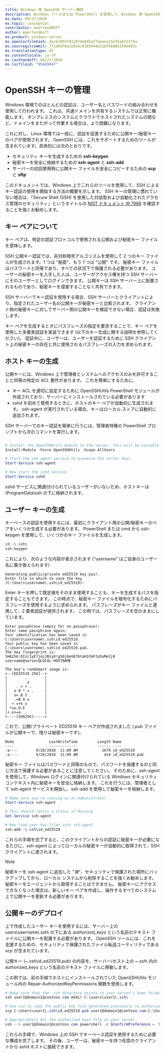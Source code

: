 ```yaml
---
title: Windows 用 OpenSSH サーバー構成
description: Windows ツールまたは PowerShell を使用して、Windows 用 OpenSSH サーバーを構成します。
ms.date: 09/27/2018
ms.topic: conceptual
contributor: maertendMSFT
author: maertendmsft
ms.product: windows-server
ms.openlocfilehash: 4acb7893f41207de045af7eeaea15efba8221f4a
ms.sourcegitcommit: 771db070a3a924c8265944e21bf9bd85350dd93c
ms.translationtype: HT
ms.contentlocale: ja-JP
ms.lasthandoff: 06/27/2020
ms.locfileid: "85469847"
---
```

# <a name="openssh-key-management"></a>OpenSSH キーの管理

Windows 環境でのほとんどの認証は、ユーザー名とパスワードの組み合わせを使用して行われます。
これは、共通ドメインを共有するシステムでは正常に機能します。
オンプレミスのシステムとクラウドでホストされたシステムの間など、ドメインをまたがって作業する場合は、より困難になります。

これに対し、Linux 環境では一般に、認証を促進するために公開キー/秘密キーのペアが使用されます。
OpenSSH には、これをサポートするためのツールが含まれています。具体的には次のとおりです。

* セキュリティ キーを生成するための __ssh-keygen__
* 秘密キーを安全に格納するための __ssh-agent__ と __ssh-add__
* サーバーの初回使用時に公開キー ファイルを安全にコピーするための __scp__ と __sftp__

このドキュメントでは、Windows 上でこれらのツールを使用して、SSH によるキー認証の使用を開始する方法の概要を示します。
SSH キーの管理に慣れていない場合は、「Secure Shell (SSH) を使用した対話型および自動化されたアクセス管理のセキュリティ」というタイトルの [NIST ドキュメント IR 7966](http://nvlpubs.nist.gov/nistpubs/ir/2015/NIST.IR.7966.pdf) を確認することを強くお勧めします。

## <a name="about-key-pairs"></a>キー ペアについて

キー ペアは、特定の認証プロトコルで使用される公開および秘密キー ファイルを意味します。

SSH 公開キー認証では、非対称暗号アルゴリズムを使用して 2 つのキー ファイルが生成されます。1 つは "秘密"、もう 1 つは "公開" です。 秘密キー ファイルはパスワードと同等であり、すべての状況下で保護される必要があります。 ユーザーの秘密キーを入手した人は、ユーザーがアクセス権を持つ SSH サーバーにそのユーザーとしてログインできます。 公開キーは SSH サーバー上に配置されるものであり、秘密キーを侵害することなく共有できます。

SSH サーバーでキー認証を使用する場合、SSH サーバーとクライアントにより、指定されたユーザー名の公開キーが秘密キーと比較されます。 クライアント側の秘密キーに対してサーバー側の公開キーを検証できない場合、認証は失敗します。

キー ペアを生成するときにパスフレーズの指定を要求することで、キー ペアを使用した多要素認証を実装できます (以下のキー生成に関する説明を参照してください)。
認証中に、ユーザーは、ユーザーを認証するために SSH クライアント上の秘密キーの存在と共に使用されるパスフレーズの入力を求められます。

## <a name="host-key-generation"></a>ホスト キーの生成

公開キーには、Windows 上で管理者とシステムへのアクセスのみを許可することと同等の特定の ACL 要件があります。
これを簡単にするために、

* キー ACL を適切に設定するために OpenSSHUtils PowerShell モジュールが作成されており、サーバーにインストールされている必要があります
* sshd を初めて使用するときに、ホストのキー ペアが自動的に生成されます。 ssh-agent が実行されている場合、キーはローカル ストアに自動的に追加されます。

SSH サーバーでのキー認証を簡単に行うには、管理者特権の PowerShell プロンプトから次のコマンドを実行します。

```powershell

# Install the OpenSSHUtils module to the server. This will be valuable when deploying user keys.
Install-Module -Force OpenSSHUtils -Scope AllUsers

# Start the ssh-agent service to preserve the server keys
Start-Service ssh-agent

# Now start the sshd service
Start-Service sshd
```

sshd サービスに関連付けられているユーザーがいないため、ホストキーは \ProgramData\ssh の下に格納されます。

## <a name="user-key-generation"></a>ユーザー キーの生成

キーベースの認証を使用するには、最初にクライアント用の公開/秘密キーのペアをいくつか生成する必要があります。
PowerShell または cmd から ssh-keygen を使用して、いくつかのキー ファイルを生成します。

```powershell
cd ~\.ssh\
ssh-keygen
```

これにより、次のような内容が表示されます ("username" はご自身のユーザー名に置き換えられます)

```
Generating public/private ed25519 key pair.
Enter file in which to save the key (C:\Users\username\.ssh\id_ed25519):
```

Enter キーを押して既定値をそのまま使用することも、キーを生成するパスを指定することもできます。
この時点で、秘密キー ファイルを暗号化するためにパスフレーズを使用するように求められます。
パスフレーズがキー ファイルと連携して、2 要素認証が提供されます。
この例では、パスフレーズを空のままにしています。

```
Enter passphrase (empty for no passphrase):
Enter same passphrase again:
Your identification has been saved in C:\Users\username\.ssh\id_ed25519.
Your public key has been saved in C:\Users\username\.ssh\id_ed25519.pub.
The key fingerprint is:
SHA256:OIzc1yE7joL2Bzy8!gS0j8eGK7bYaH1FmF3sDuMeSj8 username@server@LOCAL-HOSTNAME

The key's randomart image is:
+--[ED25519 256]--+
|        .        |
|         o       |
|    . + + .      |
|   o B * = .     |
|   o= B S .      |
|   .=B O o       |
|  + =+% o        |
| *oo.O.E         |
|+.o+=o. .        |
+----[SHA256]-----+
```

これで、公開/プライベート ED25519 キー ペアが作成されました (.pub ファイルが公開キーで、残りは秘密キーです)。

```
Mode                LastWriteTime         Length Name
----                -------------         ------ ----
-a----        9/28/2018  11:09 AM           1679 id_ed25519
-a----        9/28/2018  11:09 AM            414 id_ed25519.pub
```

秘密キー ファイルはパスワードと同等のもので、パスワードを保護するのと同じ方法で保護する必要があることに注意してください。
そのために、ssh-agent を使用して、Windows ログインに関連付けられている Windows セキュリティ コンテキスト内に秘密キーを安全に格納します。
これを行うには、管理者として ssh-agent サービスを開始し、ssh-add を使用して秘密キーを格納します。

```powershell
# Make sure you're running as an Administrator
Start-Service ssh-agent

# This should return a status of Running
Get-Service ssh-agent

# Now load your key files into ssh-agent
ssh-add ~\.ssh\id_ed25519

```

これらの手順を完了すると、このクライアントからの認証に秘密キーが必要になるたびに、ssh-agent によってローカルの秘密キーが自動的に取得されて、SSH クライアントに渡されます。

> [!NOTE]
> 秘密キーを ssh-agent に追加した "*後*"、セキュリティで保護された場所にバックアップしてから、ローカル システムから削除することを強くお勧めします。
> 秘密キーをエージェントから取得することはできません。
> 秘密キーにアクセスできなくなった場合は、新しいキー ペアを作成し、操作するすべてのシステム上で公開キーを更新する必要があります。

## <a name="deploying-the-public-key"></a>公開キーのデプロイ

上で作成したユーザー キーを使用するには、サーバー上の users\username\\.ssh\\ の下にある *authorized_keys* という名前のテキスト ファイルに公開キーを配置する必要があります。
OpenSSH ツールには、これを支援するための、セキュリティで保護されたファイル転送ユーティリティである scp が含まれています。

公開キー (~\.ssh\id_ed25519.pub) の内容を、サーバー/ホスト上の ~\.ssh\ 内の authorized_keys という名前のテキスト ファイルに移動します。

この例では、前の手順でホストにインストールされていた OpenSSHUtils モジュール内の Repair-AuthorizedKeyPermissions 関数を使用します。

```powershell
# Make sure that the .ssh directory exists in your server's home folder
ssh user1@domain1@contoso.com mkdir C:\users\user1\.ssh\

# Use scp to copy the public key file generated previously to authorized_keys on your server
scp C:\Users\user1\.ssh\id_ed25519.pub user1@domain1@contoso.com:C:\Users\user1\.ssh\authorized_keys

# Appropriately ACL the authorized_keys file on your server
ssh --% user1@domain1@contoso.com powershell -c $ConfirmPreference = 'None'; Repair-AuthorizedKeyPermission C:\Users\user1\.ssh\authorized_keys
```

これらの手順で、Windows 上の SSH でキーベース認証を使用するために必要な構成を完了します。
その後、ユーザーは、秘密キーを持つ任意のクライアントから sshd ホストに接続できます。
